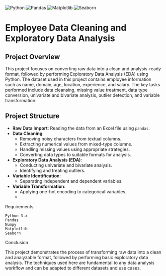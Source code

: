 ![Python](https://img.shields.io/badge/Python-3.x-blue.svg)
![Pandas](https://img.shields.io/badge/Pandas-1.x-yellow.svg)
![Matplotlib](https://img.shields.io/badge/Matplotlib-3.x-red.svg)
![Seaborn](https://img.shields.io/badge/Seaborn-0.x-green.svg)

# Employee Data Cleaning and Exploratory Data Analysis
## Project Overview

This project focuses on converting raw data into a clean and analysis-ready format, followed by performing Exploratory Data Analysis (EDA) using Python. The dataset used in this project contains employee information such as name, domain, age, location, experience, and salary. The key tasks performed include data cleansing, missing value treatment, data type conversion, univariate and bivariate analysis, outlier detection, and variable transformation.

## Project Structure

- **Raw Data Import**: Reading the data from an Excel file using `pandas`.
- **Data Cleaning**: 
  - Removing noisy characters from textual columns.
  - Extracting numerical values from mixed-type columns.
  - Handling missing values using appropriate strategies.
  - Converting data types to suitable formats for analysis.
- **Exploratory Data Analysis (EDA)**: 
  - Conducting univariate and bivariate analysis.
  - Identifying and treating outliers.
- **Variable Identification**: 
  - Separating independent and dependent variables.
- **Variable Transformation**: 
  - Applying one-hot encoding to categorical variables.
  - 
Requirements

    Python 3.x
    Pandas
    Numpy
    Matplotlib
    Seaborn

Conclusion

This project demonstrates the process of transforming raw data into a clean and analyzable format, followed by performing basic exploratory data analysis. The techniques used here are fundamental to any data analysis workflow and can be adapted to different datasets and use cases.
